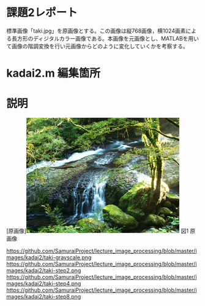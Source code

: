# 課題2レポート
標準画像「taki.jpg」を原画像とする。この画像は縦768画像，横1024画素による長方形のディジタルカラー画像である。本画像を元画像とし、MATLABを用いて画像の階調変換を行い元画像からどのように変化していくかを考察する。

# kadai2.m 編集箇所


# 説明

[原画像]<img src="https://github.com/SamuraiProject/lecture_image_processing/blob/master/images/origin/taki.jpg" width="400">
図1 原画像

https://github.com/SamuraiProject/lecture_image_processing/blob/master/images/kadai2/taki-grayscale.png
https://github.com/SamuraiProject/lecture_image_processing/blob/master/images/kadai2/taki-step2.png
https://github.com/SamuraiProject/lecture_image_processing/blob/master/images/kadai2/taki-step4.png
https://github.com/SamuraiProject/lecture_image_processing/blob/master/images/kadai2/taki-step8.png
